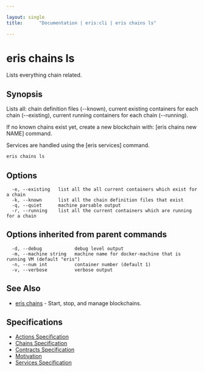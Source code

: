 ```yaml
---

layout: single
title:      "Documentation | eris:cli | eris chains ls"

---
```


# eris chains ls

Lists everything chain related.

## Synopsis

Lists all: chain definition files (--known), current existing
containers for each chain (--existing), current running containers for each
chain (--running).

If no known chains exist yet, create a new blockchain with: [eris chains new NAME]
command.

Services are handled using the [eris services] command.

```bash
eris chains ls
```

## Options

```
  -e, --existing   list all the all current containers which exist for a chain
  -k, --known      list all the chain definition files that exist
  -q, --quiet      machine parsable output
  -r, --running    list all the current containers which are running for a chain
```

## Options inherited from parent commands

```
  -d, --debug            debug level output
  -m, --machine string   machine name for docker-machine that is running VM (default "eris")
  -n, --num int          container number (default 1)
  -v, --verbose          verbose output
```

## See Also

* [eris chains](/docs/documentation/cli/0.11.0/eris_chains/)	 - Start, stop, and manage blockchains.

## Specifications

* [Actions Specification](/docs/documentation/cli/0.11.0/actions_specification/)
* [Chains Specification](/docs/documentation/cli/0.11.0/chains_specification/)
* [Contracts Specification](/docs/documentation/cli/0.11.0/contracts_specification/)
* [Motivation](/docs/documentation/cli/0.11.0/motivation/)
* [Services Specification](/docs/documentation/cli/0.11.0/services_specification/)

